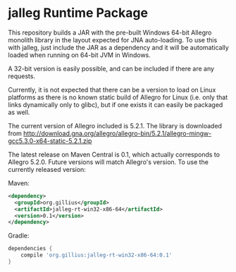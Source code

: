 jalleg Runtime Package
======================

This repository builds a JAR with the pre-built Windows 64-bit Allegro monolith
library in the layout expected for JNA auto-loading. To use this with jalleg,
just include the JAR as a dependency and it will be automatically loaded when
running on 64-bit JVM in Windows.

A 32-bit version is easily possible, and can be included if there are any
requests.

Currently, it is not expected that there can be a version to load on Linux
platforms as there is no known static build of Allegro for Linux (i.e. only
that links dynamically only to glibc), but if one exists it can easily be
packaged as well.

The current version of Allegro included is 5.2.1. The library is downloaded
from http://download.gna.org/allegro/allegro-bin/5.2.1/allegro-mingw-gcc5.3.0-x64-static-5.2.1.zip

The latest release on Maven Central is 0.1, which actually corresponds to Allegro 5.2.0.
Future versions will match Allegro's version. To use the currently released version:

Maven:
```xml
<dependency>
  <groupId>org.gillius</groupId>
  <artifactId>jalleg-rt-win32-x86-64</artifactId>
  <version>0.1</version>
</dependency>
```

Gradle:
```groovy
dependencies {
    compile 'org.gillius:jalleg-rt-win32-x86-64:0.1'
}
```

